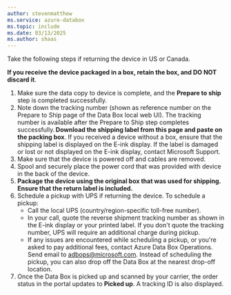 ```yaml
---
author: stevenmatthew
ms.service: azure-databox
ms.topic: include
ms.date: 03/13/2025
ms.author: shaas
---
```


Take the following steps if returning the device in US or Canada.

**If you receive the device packaged in a box, retain the box, and DO NOT discard it**.
1.	Make sure the data copy to device is complete, and the **Prepare to ship** step is completed successfully.
1.	Note down the tracking number (shown as reference number on the Prepare to Ship page of the Data Box local web UI). The tracking number is available after the Prepare to Ship step completes successfully. **Download the shipping label from this page and paste on the packing box**. If you received a device without a box, ensure that the shipping label is displayed on the E-ink display. If the label is damaged or lost or not displayed on the E-ink display, contact Microsoft Support.
1.	Make sure that the device is powered off and cables are removed.
1.	Spool and securely place the power cord that was provided with device in the back of the device.
1.	**Package the device using the original box that was used for shipping. Ensure that the return label is included.**
1.	Schedule a pickup with UPS if returning the device. To schedule a pickup:
    - Call the local UPS (country/region-specific toll-free number).
    - In your call, quote the reverse shipment tracking number as shown in the E-ink display or your printed label. If you don't quote the tracking number, UPS will require an additional charge during pickup.
    - If any issues are encountered while scheduling a pickup, or you're asked to pay additional fees, contact Azure Data Box Operations. Send email to adbops@microsoft.com.
Instead of scheduling the pickup, you can also drop off the Data Box at the nearest drop-off location.
1.	Once the Data Box is picked up and scanned by your carrier, the order status in the portal updates to **Picked up**. A tracking ID is also displayed.


